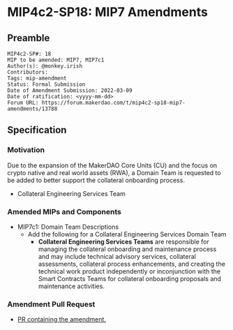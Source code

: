 # MIP4c2-SP18: MIP7 Amendments

## Preamble

```
MIP4c2-SP#: 18
MIP to be amended: MIP7, MIP7c1
Author(s): @monkey.irish
Contributors:
Tags: mip-amendment
Status: Formal Submission
Date of Amendment Submission: 2022-03-09
Date of ratification: <yyyy-mm-dd>
Forum URL: https://forum.makerdao.com/t/mip4c2-sp18-mip7-amendments/13788
```
## Specification

### Motivation

Due to the expansion of the MakerDAO Core Units (CU) and the focus on crypto native and real world assets (RWA), a Domain Team is requested to be added to better support the collateral onboarding process.
- Collateral Engineering Services Team

### Amended MIPs and Components

- MIP7c1: Domain Team Descriptions
    - Add the following for a Collateral Engineering Services Domain Team
        - **Collateral Engineering Services Teams** are responsible for managing the collateral onboarding and maintenance process and may include technical advisory services, collateral assessments, collateral process enhancements, and creating the technical work product independently or inconjunction with the Smart Contracts Teams for collateral onboarding proposals and maintenance activities.

### Amendment Pull Request

- [PR containing the amendment.](https://github.com/makerdao/mips/pull/489)
